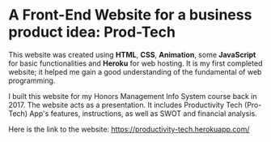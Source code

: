 # A Front-End Website for a business product idea: Prod-Tech

This website was created using **HTML**, **CSS**, **Animation**, some **JavaScript** for basic functionalities and **Heroku** for web hosting. It is my first completed website; it helped me gain a good understanding of the fundamental of web programming.

I built this website for my Honors Management Info System course back in 2017. The website acts as a presentation. It includes Productivity Tech (Pro-Tech) App's features, instructions, as well as SWOT and financial analysis.

Here is the link to the website: https://productivity-tech.herokuapp.com/
